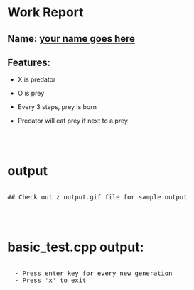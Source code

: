 
# Work Report

## Name: <ins> your name goes here </ins>

## Features:

- X is predator
- O is prey

- Every 3 steps, prey is born
- Predator will eat prey if next to a prey

<br><br>



# **output**
<pre>

## Check out z_output.gif file for sample output
</pre>


<br/><br/>

# basic_test.cpp output:
<pre>

  - Press enter key for every new generation
  - Press 'x' to exit
</pre>



